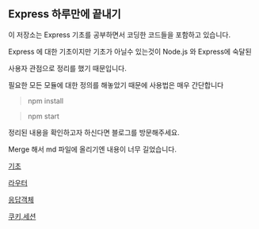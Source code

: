 ## Express 하루만에 끝내기

이 저장소는 Express 기초를 공부하면서 코딩한 코드들을 포함하고 있습니다.

Express 에 대한 기초이지만 기초가 아닐수 있는것이 Node.js 와 Express에 숙달된

사용자 관점으로 정리를 했기 때문입니다.

필요한 모든 모듈에 대한 정의를 해놓았기 때문에 사용법은 매우 간단합니다

>npm install


>npm start

정리된 내용을 확인하고자 하신다면 블로그를 방문해주세요.

Merge 해서 md 파일에 올리기엔 내용이 너무 길었습니다.

[기초](http://hwangtan.tistory.com/65)

[라우터](http://hwangtan.tistory.com/66)

[응답객체](http://hwangtan.tistory.com/67)

[쿠키,세션](http://hwangtan.tistory.com/68)




